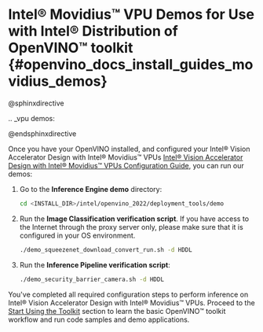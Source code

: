 # Intel® Movidius™ VPU Demos for Use with Intel® Distribution of OpenVINO™ toolkit {#openvino_docs_install_guides_movidius_demos}

@sphinxdirective

.. _vpu demos:

@endsphinxdirective

Once you have your OpenVINO installed, and configured your Intel® Vision Accelerator Design with Intel® Movidius™ VPUs [Intel® Vision Accelerator Design with Intel® Movidius™ VPUs Configuration Guide](installing-openvino-linux-ivad-vpu.md), you can run our demos:

1. Go to the **Inference Engine demo** directory:
   ```sh
   cd <INSTALL_DIR>/intel/openvino_2022/deployment_tools/demo
   ```

2. Run the **Image Classification verification script**. If you have access to the Internet through the proxy server only, please make sure that it is configured in your OS environment.
   ```sh
   ./demo_squeezenet_download_convert_run.sh -d HDDL
   ```

3. Run the **Inference Pipeline verification script**:
   ```sh
   ./demo_security_barrier_camera.sh -d HDDL
   ```

You've completed all required configuration steps to perform inference on Intel® Vision Accelerator Design with Intel® Movidius™ VPUs. 
Proceed to the <a href="#get-started">Start Using the Toolkit</a> section to learn the basic OpenVINO™ toolkit workflow and run code samples and demo applications.
